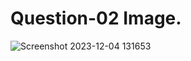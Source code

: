 # Question-02 Image.
![Screenshot 2023-12-04 131653](https://github.com/Khush0031/pw-skills-full-stack-web-dev-assignment-solution/assets/121889921/4aa63df5-b31a-4a83-b898-933110a1a715)
